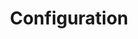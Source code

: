 ---
title: "Configuration"
description: "COMING SOON!"
excerpt: ""
group: codefresh-autopilot
toc: true
---